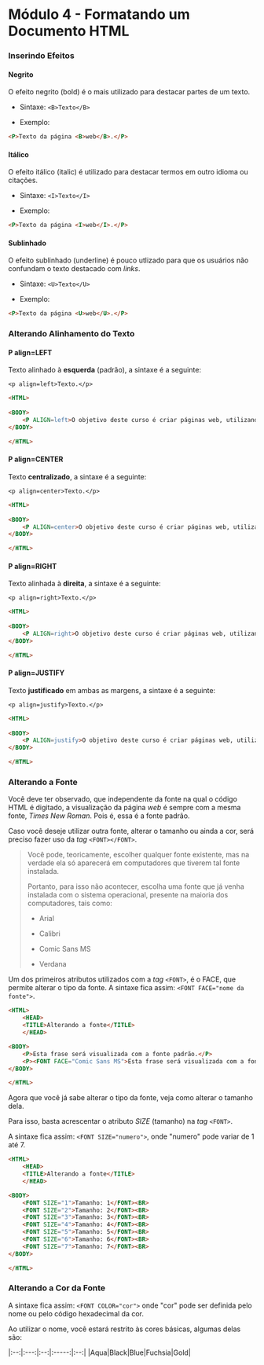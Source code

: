# Módulo 4 - Formatando um Documento HTML

### Inserindo Efeitos

#### Negrito

O efeito negrito (bold) é o mais utilizado para destacar partes de um texto.

- Sintaxe: `<B>Texto</B>`

- Exemplo:

```html
<P>Texto da página <B>web</B>.</P>
```

#### Itálico

O efeito itálico (italic) é utilizado para destacar termos em outro idioma ou citações.

- Sintaxe: `<I>Texto</I>`

- Exemplo:

```html
<P>Texto da página <I>web</I>.</P>
```

#### Sublinhado

O efeito sublinhado (underline) é pouco utlizado para que os usuários não confundam o texto destacado com *links*.

- Sintaxe: `<U>Texto</U>`

- Exemplo:

```html
<P>Texto da página <U>web</U>.</P>
```

### Alterando Alinhamento do Texto

#### P align=LEFT

Texto alinhado à **esquerda** (padrão), a sintaxe é a seguinte:

`<p align=left>Texto.</p>`

```html
<HTML>
	
<BODY>
	<P ALIGN=left>O objetivo deste curso é criar páginas web, utilizando a linguagem de marcação HTML.</P>
</BODY>

</HTML>
```

#### P align=CENTER

Texto **centralizado**, a sintaxe é a seguinte:

`<p align=center>Texto.</p>`

```html
<HTML>
	
<BODY>
	<P ALIGN=center>O objetivo deste curso é criar páginas web, utilizando a linguagem de marcação HTML.</P>
</BODY>

</HTML>
```

#### P align=RIGHT

Texto alinhada à **direita**, a sintaxe é a seguinte:

`<p align=right>Texto.</p>`

```html
<HTML>
	
<BODY>
	<P ALIGN=right>O objetivo deste curso é criar páginas web, utilizando a linguagem de marcação HTML.</P>
</BODY>

</HTML>
```

#### P align=JUSTIFY

Texto **justificado** em ambas as margens, a sintaxe é a seguinte:

`<p align=justify>Texto.</p>`

```html
<HTML>
	
<BODY>
	<P ALIGN=justify>O objetivo deste curso é criar páginas web, utilizando a linguagem de marcação HTML.</P>
</BODY>

</HTML>
```

### Alterando a Fonte

Você deve ter observado, que independente da fonte na qual o código HTML é digitado, a visualização da página *web* é sempre com a mesma fonte, *Times New Roman*. Pois é, essa é a fonte padrão.

Caso você deseje utilizar outra fonte, alterar o tamanho ou ainda a cor, será preciso fazer uso da *tag* `<FONT></FONT>`.

> Você pode, teoricamente, escolher qualquer fonte existente, mas na verdade ela só aparecerá em computadores que tiverem tal fonte instalada.
> 
> Portanto, para isso não acontecer, escolha uma fonte que já venha instalada com o sistema operacional, presente na maioria dos computadores, tais como:
>
> - Arial
>
> - Calibri
>
> - Comic Sans MS
>
> - Verdana

Um dos primeiros atributos utilizados com a *tag* `<FONT>`, é o FACE, que permite alterar o tipo da fonte. A sintaxe fica assim: `<FONT FACE="nome da fonte">`.

```html
<HTML>
	<HEAD>
	<TITLE>Alterando a fonte</TITLE>		
	</HEAD>

<BODY>
	<P>Esta frase será visualizada com a fonte padrão.</P>
	<P><FONT FACE="Comic Sans MS">Esta frase será visualizada com a fonte Comic Sans MS.</FONT></P>
</BODY>

</HTML>
```

Agora que você já sabe alterar o tipo da fonte, veja como alterar o tamanho dela.

Para isso, basta acrescentar o atributo *SIZE* (tamanho) na *tag* `<FONT>`.

A sintaxe fica assim: `<FONT SIZE="numero">`, onde "numero" pode variar de 1 até 7.

```html
<HTML>
	<HEAD>
	<TITLE>Alterando a fonte</TITLE>
	</HEAD>

<BODY>
	<FONT SIZE="1">Tamanho: 1</FONT><BR>
	<FONT SIZE="2">Tamanho: 2</FONT><BR>
	<FONT SIZE="3">Tamanho: 3</FONT><BR>
	<FONT SIZE="4">Tamanho: 4</FONT><BR>
	<FONT SIZE="5">Tamanho: 5</FONT><BR>
	<FONT SIZE="6">Tamanho: 6</FONT><BR>
	<FONT SIZE="7">Tamanho: 7</FONT><BR>
</BODY>

</HTML>
```

### Alterando a Cor da Fonte

A sintaxe fica assim: `<FONT COLOR="cor">` onde "cor" pode ser definida pelo nome ou pelo código hexadecimal da cor.

Ao utilizar o nome, você estará restrito às cores básicas, algumas delas são:

|:--:|:---:|:--:|:-----:|:--:|
|Aqua|Black|Blue|Fuchsia|Gold|

